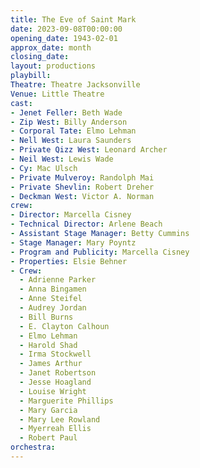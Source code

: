 ```yaml
---
title: The Eve of Saint Mark
date: 2023-09-08T00:00:00
opening_date: 1943-02-01
approx_date: month
closing_date:
layout: productions
playbill:
Theatre: Theatre Jacksonville
Venue: Little Theatre
cast:
- Jenet Feller: Beth Wade
- Zip West: Billy Anderson
- Corporal Tate: Elmo Lehman
- Nell West: Laura Saunders
- Private Qizz West: Leonard Archer
- Neil West: Lewis Wade
- Cy: Mac Ulsch
- Private Mulveroy: Randolph Mai
- Private Shevlin: Robert Dreher
- Deckman West: Victor A. Norman
crew:
- Director: Marcella Cisney
- Technical Director: Arlene Beach
- Assistant Stage Manager: Betty Cummins
- Stage Manager: Mary Poyntz
- Program and Publicity: Marcella Cisney
- Properties: Elsie Behner
- Crew:
  - Adrienne Parker
  - Anna Bingamen
  - Anne Steifel
  - Audrey Jordan
  - Bill Burns
  - E. Clayton Calhoun
  - Elmo Lehman
  - Harold Shad
  - Irma Stockwell
  - James Arthur
  - Janet Robertson
  - Jesse Hoagland
  - Louise Wright
  - Marguerite Phillips
  - Mary Garcia
  - Mary Lee Rowland
  - Myerreah Ellis
  - Robert Paul
orchestra:
---
```


